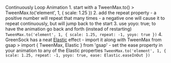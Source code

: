 Continuously Loop Animation
    1. start with a TweenMax.to()
        > TweenMax.to('element', 1, { scale: 1.25 })
    2. add the repeat property
        - a positive number will repeat that many times
        - a negative one will cause it to repeat continuously, but will jump back to the start
    3. use yoyo: true; to have the animation go back and forth (instead of restarting)
    ```
    TweenMax.to('element', 1, {
        scale: 1.25,
        repeat: -1,
        yoyo: true
    })
    ```
    4. GreenSock has a neat [Elastic](https://greensock.com/docs/v2/Easing/Elastic) effect
         - import it along with TweenMax from gsap
         > import { TweenMax, Elastic } from 'gsap'
         - set the ease property in your animation to any of the Elastic properties
         ```
        TweenMax.to('element', 1, {
            scale: 1.25,
            repeat: -1,
            yoyo: true,
            ease: Elastic.easeInOut
        })
        ```